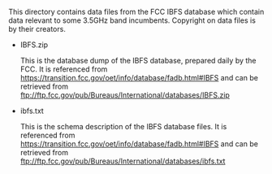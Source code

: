 This directory contains data files from the FCC IBFS database which
contain data relevant to some 3.5GHz band incumbents. Copyright
on data files is by their creators.

* IBFS.zip

    This is the database dump of the IBFS database, prepared daily by
    the FCC. It is referenced from
    https://transition.fcc.gov/oet/info/database/fadb.html#IBFS
    and can be retrieved from
    ftp://ftp.fcc.gov/pub/Bureaus/International/databases/IBFS.zip

* ibfs.txt

    This is the schema description of the IBFS database files. It is
    referenced from
    https://transition.fcc.gov/oet/info/database/fadb.html#IBFS
    and can be retrieved from
    ftp://ftp.fcc.gov/pub/Bureaus/International/databases/ibfs.txt

